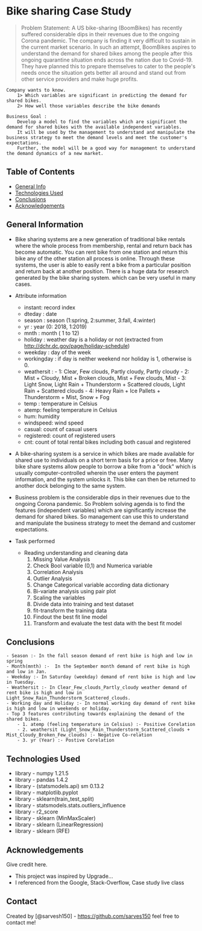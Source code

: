 # Bike sharing Case Study
> Problem Statement:
    A US bike-sharing (BoomBikes) has recently suffered considerable dips in their revenues due to the ongoing Corona pandemic. The company is finding it very difficult to sustain in the current market scenario. In such an attempt, BoomBikes aspires to understand the demand for shared bikes among the people after this ongoing quarantine situation ends across the nation due to Covid-19. They have planned this to prepare themselves to cater to the people's needs once the situation gets better all around and stand out from other service providers and make huge profits.

    Company wants to know. 
        1> Which variables are significant in predicting the demand for shared bikes.
        2> How well those variables describe the bike demands

    Business Goal :
        Develop a model to find the variables which are significant the demand for shared bikes with the available independent variables.
        It will be used by the management to understand and manipulate the business strategy to meet the demand levels and meet the customer's expectations.
        Further, the model will be a good way for management to understand the demand dynamics of a new market.


## Table of Contents
* [General Info](#general-information)
* [Technologies Used](#technologies-used)
* [Conclusions](#conclusions)
* [Acknowledgements](#acknowledgements)


## General Information
- Bike sharing systems are a new generation of traditional bike rentals where the whole process from membership, rental and return back has become      automatic. You can rent bike from one station and return this bike any of the other station all process is online. Through these systems, the user    is able to easily rent a bike from a particular position and return back at another position. There is a huge data for research generated by the      bike sharing system. which can be very useful in many cases. 
- Attribute information 
    - instant: record index
	- dteday : date
	- season : season (1:spring, 2:summer, 3:fall, 4:winter)
	- yr : year (0: 2018, 1:2019)
	- mnth : month ( 1 to 12)
	- holiday : weather day is a holiday or not (extracted from http://dchr.dc.gov/page/holiday-schedule)
	- weekday : day of the week
	- workingday : if day is neither weekend nor holiday is 1, otherwise is 0.
    - weathersit : 
            - 1: Clear, Few clouds, Partly cloudy, Partly cloudy
            - 2: Mist + Cloudy, Mist + Broken clouds, Mist + Few clouds, Mist
            - 3: Light Snow, Light Rain + Thunderstorm + Scattered clouds, Light Rain + Scattered clouds
            - 4: Heavy Rain + Ice Pallets + Thunderstorm + Mist, Snow + Fog
	- temp : temperature in Celsius
	- atemp: feeling temperature in Celsius
	- hum: humidity
	- windspeed: wind speed
	- casual: count of casual users
	- registered: count of registered users
	- cnt: count of total rental bikes including both casual and registered

- A bike-sharing system is a service in which bikes are made available for shared use to individuals on a short term basis for a price or free. Many bike share systems allow people to borrow a bike from a "dock" which is usually computer-controlled wherein the user enters the payment information, and the system unlocks it. This bike can then be returned to another dock belonging to the same system.

- Business problem is the considerable dips in their revenues due to the ongoing Corona pandemic. So Problem solving agenda is to find the features (independent variables) which are significantly increase the demand for shared bikes. So management can use this to understand and manipulate the business strategy to meet the demand and customer expectations. 

- Task performed 
    - Reading understanding and cleaning data 
        1. Missing Value Analysis
        2. Check Bool variable (0,1) and Numerica variable 
        3. Correlation Analysis
        4. Outlier Analysis
        5. Change Categorical variable according data dictionary 
        6. Bi-variate analysis using pair plot 
        7. Scaling the variables 
        8. Divide data into training and test dataset 
        9. fit-transform the training data 
        10. Findout the best fit line model
        11. Transform and evaluate the test data with the best fit model


## Conclusions
    - Season :- In the fall season demand of rent bike is high and low in spring 
    - Month(mnth) :-  In the September month demand of rent bike is high and low in Jan. 
    - Weekday :- In Saturday (weekday) demand of rent bike is high and low in Tuesday. 
    - Weathersit :- In Clear_Few_clouds_Partly_cloudy weather demand of rent bike is high and low in Light_Snow_Rain_Thunderstorm_Scattered_clouds.
    - Working day and Holiday :- In normal working day demand of rent bike is high and low in weekends or holiday. 
    - Top 3 features contributing towards explaining the demand of the shared bikes. 
        - 1. atemp (feeling temperature in Celsius) :- Positive Corelation
        - 2. weathersit (Light_Snow_Rain_Thunderstorm_Scattered_clouds + Mist_Cloudy_Broken_Few_clouds) :- Negative Co-relation
        - 3. yr (Year) :- Postive Corelation




## Technologies Used
- library - numpy 1.21.5
- library - pandas 1.4.2
- library - (statsmodels.api) sm 0.13.2 
- library - matplotlib.pyplot 
- library - sklearn(train_test_split)
- library - statsmodels.stats.outliers_influence 
- library - r2_score 
- library - sklearn (MinMaxScaler) 
- library - sklearn (LinearRegression) 
- library - sklearn (RFE) 


## Acknowledgements
Give credit here.
- This project was inspired by Upgrade...
- I referenced from the Google, Stack-Overflow, Case study live class 


## Contact
Created by [@sarvesh150] - https://github.com/sarves150 feel free to contact me!
